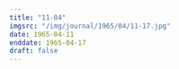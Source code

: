 ```yaml
---
title: "11-04"
imgsrc: "/img/journal/1965/04/11-17.jpg"
date: 1965-04-11
enddate: 1965-04-17
draft: false
---
```


<!-- fix pre-formatted input -->
